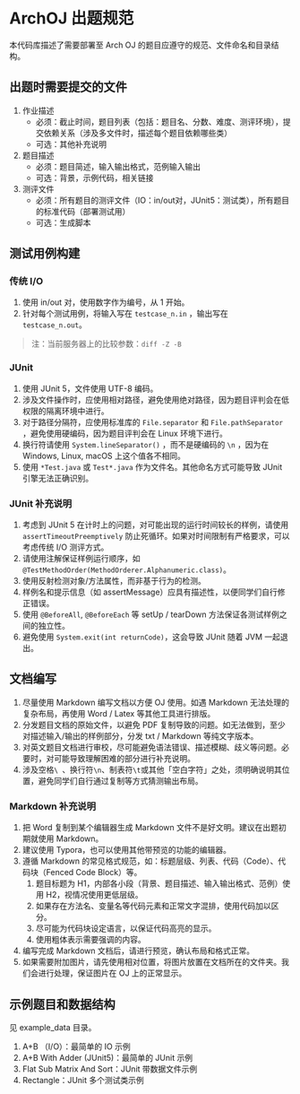 # ArchOJ 出题规范

本代码库描述了需要部署至 Arch OJ 的题目应遵守的规范、文件命名和目录结构。

## 出题时需要提交的文件
1. 作业描述
	- 必须：截止时间，题目列表（包括：题目名、分数、难度、测评环境），提交依赖关系（涉及多文件时，描述每个题目依赖哪些类）
	- 可选：其他补充说明
2. 题目描述
	- 必须：题目简述，输入输出格式，范例输入输出
	- 可选：背景，示例代码，相关链接
3. 测评文件
	- 必须：所有题目的测评文件（IO：in/out对，JUnit5：测试类），所有题目的标准代码（部署测试用）
	- 可选：生成脚本

## 测试用例构建
### 传统 I/O
1. 使用 in/out 对，使用数字作为编号，从 1 开始。
2. 针对每个测试用例，将输入写在 `testcase_n.in` ，输出写在 `testcase_n.out`。
> 注：当前服务器上的比较参数：`diff -Z -B`

### JUnit
1. 使用 JUnit 5，文件使用 UTF-8 编码。
3. 涉及文件操作时，应使用相对路径，避免使用绝对路径，因为题目评判会在低权限的隔离环境中进行。
4. 对于路径分隔符，应使用标准库的 `File.separator` 和 `File.pathSeparator` ，避免使用硬编码，因为题目评判会在 Linux 环境下进行。
5. 换行符请使用 `System.lineSeparator()` ，而不是硬编码的 `\n` ，因为在 Windows, Linux, macOS 上这个值各不相同。
6. 使用 `*Test.java` 或 `Test*.java` 作为文件名。其他命名方式可能导致 JUnit 引擎无法正确识别。


### JUnit 补充说明
1. 考虑到 JUnit 5 在计时上的问题，对可能出现的运行时间较长的样例，请使用 `assertTimeoutPreemptively` 防止死循环。如果对时间限制有严格要求，可以考虑传统 I/O 测评方式。
2. 请使用注解保证样例运行顺序，如
 `@TestMethodOrder(MethodOrderer.Alphanumeric.class)`。
3. 使用反射检测对象/方法属性，而非基于行为的检测。
4. 样例名和提示信息（如 assertMessage）应具有描述性，以便同学们自行修正错误。
5. 使用 `@BeforeAll`, `@BeforeEach` 等 setUp / tearDown 方法保证各测试样例之间的独立性。
6. 避免使用 `System.exit(int returnCode)`，这会导致 JUnit 随着 JVM 一起退出。

## 文档编写
1. 尽量使用 Markdown 编写文档以方便 OJ 使用。如遇 Markdown 无法处理的复杂布局，再使用 Word / Latex 等其他工具进行排版。
7. 分发题目文档的原始文件，以避免 PDF 复制导致的问题。如无法做到，至少对描述输入/输出的样例部分，分发 txt / Markdown 等纯文字版本。
8. 对英文题目文档进行审校，尽可能避免语法错误、描述模糊、歧义等问题。必要时，对可能导致理解困难的部分进行补充说明。
9. 涉及空格`\ `、换行符`\n`、制表符`\t`或其他「空白字符」之处，须明确说明其位置，避免同学们自行通过复制等方式猜测输出布局。

### Markdown 补充说明
1. 把 Word 复制到某个编辑器生成 Markdown 文件不是好文明。建议在出题初期就使用 Markdown。
1. 建议使用 Typora，也可以使用其他带预览的功能的编辑器。
2. 遵循 Markdown 的常见格式规范，如：标题层级、列表、代码（Code）、代码块（Fenced Code Block）等。
	1. 题目标题为 H1，内部各小段（背景、题目描述、输入输出格式、范例）使用 H2，视情况使用更低层级。
	2. 如果存在方法名、变量名等代码元素和正常文字混排，使用代码加以区分。
	3. 尽可能为代码块设定语言，以保证代码高亮的显示。
	4. 使用粗体表示需要强调的内容。
3. 编写完成 Markdown 文档后，请进行预览，确认布局和格式正常。
4. 如果需要附加图片，请先使用相对位置，将图片放置在文档所在的文件夹。我们会进行处理，保证图片在 OJ 上的正常显示。

## 示例题目和数据结构
见 example_data 目录。
1. A+B （I/O）：最简单的 IO 示例
2. A+B With Adder (JUnit5)：最简单的 JUnit 示例
3. Flat Sub Matrix And Sort：JUnit 带数据文件示例
4. Rectangle：JUnit 多个测试类示例